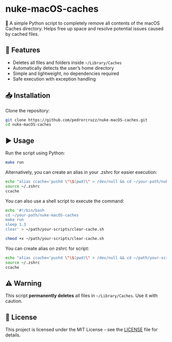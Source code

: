 # nuke-macOS-caches

🧹 A simple Python script to completely remove all contents of the macOS Caches directory. Helps free up space and resolve potential issues caused by cached files.

## 🚀 Features
- Deletes all files and folders inside `~/Library/Caches`
- Automatically detects the user’s home directory
- Simple and lightweight, no dependencies required
- Safe execution with exception handling

## 📥 Installation
Clone the repository:  
```sh
git clone https://github.com/pedrorcruzz/nuke-macOS-caches.git
cd nuke-macOS-caches
```

## ▶️ Usage
Run the script using Python:  
```sh
make run
```

Alternatively, you can create an alias in your .zshrc for easier execution:

```sh
echo "alias ccache='pushd \"\$(pwd)\" > /dev/null && cd ~/your-path/nuke-macOS-caches && make run && clear && popd > /dev/null'" >> ~/.zshrc
source ~/.zshrc
ccache
```
You can also use a shell script to execute the command:

```sh
echo '#!/bin/bash
cd ~/your-path/nuke-macOS-caches
make run
sleep 1.3
clear' > ~/path/your-scripts/clear-cache.sh
```
```sh
chmod +x ~/path/your-scripts/clear-cache.sh
```

You can create alias on zshrc for script:
```sh
echo "alias ccache='pushd \"\$(pwd)\" > /dev/null && cd ~/path/your-scripts && ./clear-cache.sh && popd > /dev/null'" >> ~/.zshrc
source ~/.zshrc
ccache
```


## ⚠️ Warning
This script **permanently deletes** all files in `~/Library/Caches`. Use it with caution.

## 📄 License
This project is licensed under the MIT License - see the [LICENSE](LICENSE) file for details.
